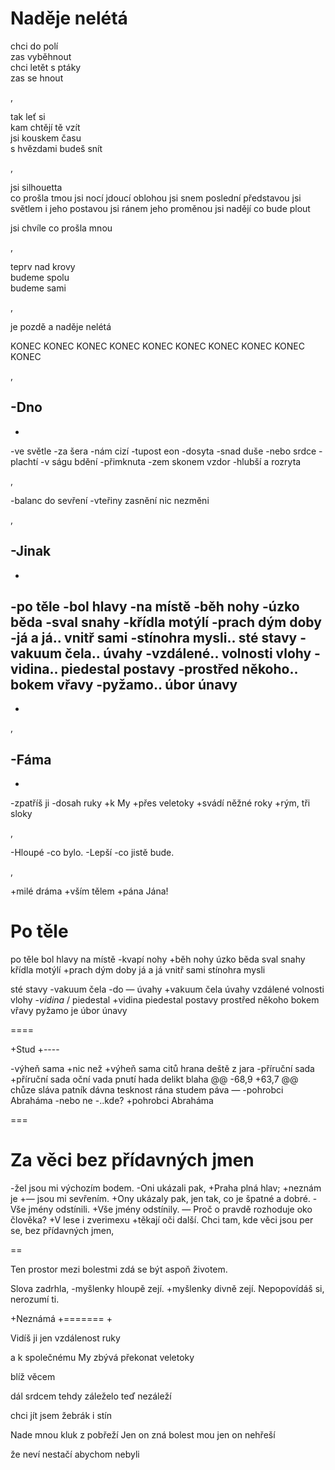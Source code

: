 
Naděje nelétá
=============


chci do polí  
zas vyběhnout  
chci letět s ptáky  
zas se hnout

,

tak leť si  
kam chtějí tě vzít  
jsi kouskem času  
s hvězdami budeš snít  

,

jsi silhouetta  
co prošla tmou
jsi nocí
jdoucí oblohou
jsi snem
poslední představou
jsi světlem
i jeho postavou
jsi ránem
jeho proměnou
jsi nadějí
co bude plout

jsi chvíle
co prošla mnou

,

teprv
nad krovy  
budeme spolu  
budeme sami

,

je pozdě
a naděje nelétá


KONEC
KONEC
KONEC
KONEC
KONEC
KONEC
KONEC
KONEC
KONEC
KONEC

,

-Dno
----
-
-ve světle
-za šera
-nám cizí
-tupost  eon
-dosyta
-snad duše
-nebo srdce
-plachtí
-v ságu bdění
-přimknuta
-zem skonem  vzdor
-hlubší  a rozryta


,

-balanc  do sevření
-vteřiny  zasnění
nic nezměni

,


-Jinak
------
-
-po těle
-bol hlavy
-na místě
-běh  nohy
-úzko  běda
-sval snahy
-křídla motýlí
-prach  dým doby
-já a já.. vnitř sami
-stínohra mysli.. sté stavy
-vakuum čela.. úvahy
-vzdálené.. volnosti vlohy
-vidina.. piedestal postavy
-prostřed někoho.. bokem vřavy
-pyžamo.. úbor únavy
-
-
,

-Fáma
-----
-
-zpatříš ji
-dosah ruky
+k My
+přes veletoky
+svádí  něžné roky
+rým, tři sloky

,

-Hloupé
-co bylo.
-Lepší
-co jistě bude.

,

+milé dráma
+vším tělem
+pána Jána!


Po těle
=======

 po těle
 bol hlavy
 na místě
-kvapí nohy
+běh  nohy
 úzko  běda
 sval snahy
 křídla motýlí
+prach  dým doby
 já  a já
 vnitř  sami
 stínohra mysli

 sté stavy
-vakuum čela
-do — úvahy
+vakuum čela  úvahy
 vzdálené
 volnosti vlohy
-*vidina* / piedestal
+vidina  piedestal
 postavy
 prostřed někoho
 bokem vřavy
pyžamo
je úbor únavy


====

+Stud
+----

-výheň sama
+nic než
+výheň sama
 citů hrana
 deště z jara
-příruční sada
+příruční sada
 oční vada
 pnutí hada
 delikt blaha
@@ -68,9 +63,7 @@ chůze sláva
 patník dávna
 tesknost rána
 studem páva —
-pohrobci Abraháma
-nebo ne
-..kde?
+pohrobci Abraháma


===

Za věci bez přídavných jmen
========================

-žel jsou mi výchozím bodem.
-Oni ukázali pak,
+Praha plná hlav;
+neznám je
+— jsou mi sevřením.
+Ony ukázaly pak,
 jen tak,
 co je špatné a dobré.
-Vše jmény odstínili.
+Vše jmény odstínily.
  — Proč o pravdě
 rozhoduje oko člověka?
+V lese i zverimexu
+těkají oči další.
 Chci tam,
 kde věci jsou per se,
 bez přídavných jmen,

==

Ten prostor
mezi bolestmi
zdá se být
aspoň životem.


Slova zadrhla,
-myšlenky hloupě zejí.
+myšlenky divně zejí.
 Nepopovídáš si,
 nerozumí ti.


+Neznámá
+=======
+

Vidíš ji
jen vzdálenost ruky

a k společnému My
zbývá překonat veletoky


blíž věcem

dál srdcem
tehdy záleželo
teď nezáleží


chci jít
jsem žebrák
i stín




 Nade mnou
 kluk z pobřeží
 Jen on zná bolest mou
 jen on nehřeší


že neví
nestačí abychom nebyli

